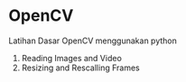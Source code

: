 # OpenCV

Latihan Dasar OpenCV menggunakan python

1. Reading Images and Video
2. Resizing and Rescalling Frames
